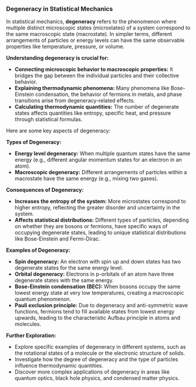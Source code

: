 ### Degeneracy in Statistical Mechanics

In statistical mechanics, **degeneracy** refers to the phenomenon where multiple distinct microscopic states (microstates) of a system correspond to the same macroscopic state (macrostate). In simpler terms, different arrangements of particles or energy levels can have the same observable properties like temperature, pressure, or volume.

**Understanding degeneracy is crucial for:**

- **Connecting microscopic behavior to macroscopic properties:** It bridges the gap between the individual particles and their collective behavior.
- **Explaining thermodynamic phenomena:** Many phenomena like Bose-Einstein condensation, the behavior of fermions in metals, and phase transitions arise from degeneracy-related effects.
- **Calculating thermodynamic quantities:** The number of degenerate states affects quantities like entropy, specific heat, and pressure through statistical formulas.

Here are some key aspects of degeneracy:

**Types of Degeneracy:**

- **Energy level degeneracy:** When multiple quantum states have the same energy (e.g., different angular momentum states for an electron in an atom).
- **Macroscopic degeneracy:** Different arrangements of particles within a macrostate have the same energy (e.g., mixing two gases).

**Consequences of Degeneracy:**

- **Increases the entropy of the system:** More microstates correspond to higher entropy, reflecting the greater disorder and uncertainty in the system.
- **Affects statistical distributions:** Different types of particles, depending on whether they are bosons or fermions, have specific ways of occupying degenerate states, leading to unique statistical distributions like Bose-Einstein and Fermi-Dirac.

**Examples of Degeneracy:**

- **Spin degeneracy:** An electron with spin up and down states has two degenerate states for the same energy level.
- **Orbital degeneracy:** Electrons in p-orbitals of an atom have three degenerate states with the same energy.
- **Bose-Einstein condensation (BEC):** When bosons occupy the same lowest energy state at very low temperatures, creating a macroscopic quantum phenomenon.
- **Pauli exclusion principle:** Due to degeneracy and anti-symmetric wave functions, fermions tend to fill available states from lowest energy upwards, leading to the characteristic Aufbau principle in atoms and molecules.

**Further Exploration:**

- Explore specific examples of degeneracy in different systems, such as the rotational states of a molecule or the electronic structure of solids.
- Investigate how the degree of degeneracy and the type of particles influence thermodynamic quantities.
- Discover more complex applications of degeneracy in areas like quantum optics, black hole physics, and condensed matter physics.